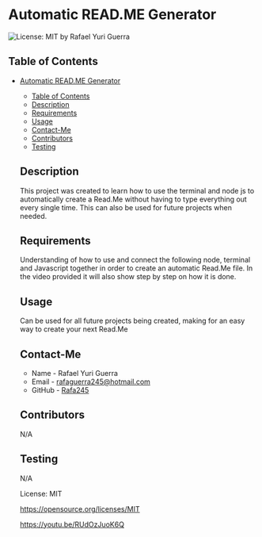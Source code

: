 # Automatic READ.ME Generator
  ![License: MIT](https://img.shields.io/badge/License-MIT-yellow.svg)
  by Rafael Yuri Guerra
  ## Table of Contents
- [Automatic READ.ME Generator](#automatic-readme-generator)
  - [Table of Contents](#table-of-contents)
  - [Description](#description)
  - [Requirements](#requirements)
  - [Usage](#usage)
  - [Contact-Me](#contact-me)
  - [Contributors](#contributors)
  - [Testing](#testing)
  ## Description
  This project was created to learn how to use the terminal and node js to automatically create a Read.Me without having to type everything out every single time. This can also be used for future projects when needed.
  ## Requirements
  Understanding of how to use and connect the following node, terminal and Javascript together in order to create an automatic Read.Me file. In the video provided it will also show step by step on how it is done.
  ## Usage
  Can be used for all future projects being created, making for an easy way to create your next Read.Me 
  ## Contact-Me
  * Name - Rafael Yuri Guerra
  * Email - rafaguerra245@hotmail.com
  * GitHub - [Rafa245](https://github.com/Rafa245)
  ## Contributors
  N/A
  ## Testing
  N/A 

  License: MIT 

  https://opensource.org/licenses/MIT

  https://youtu.be/RUdOzJuoK6Q
  